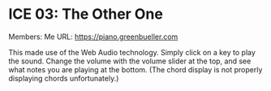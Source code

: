 # ICE 03: The Other One

Members: Me
URL: https://piano.greenbueller.com

This made use of the Web Audio technology. Simply click on a key to play the sound. Change the volume with the volume slider at the top, and see what notes you are playing at the bottom. (The chord display is not properly displaying chords unfortunately.)